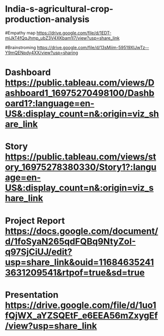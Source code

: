 # India-s-agricultural-crop-production-analysis



#Empathy map  https://drive.google.com/file/d/1EDT-mjJkT4fQqJhmp_ubZ3V4XKbam1l7/view?usp=share_link



#Brainstroming https://drive.google.com/file/d/13sMiim-59519XIJwTz--Y9mQENpdy4XX/view?usp=sharing



# Dashboard https://public.tableau.com/views/Dashboard1_16975270498100/Dashboard1?:language=en-US&:display_count=n&:origin=viz_share_link



# Story https://public.tableau.com/views/story_16975278380330/Story1?:language=en-US&:display_count=n&:origin=viz_share_link




# Project Report https://docs.google.com/document/d/1foSyaN265qdFQBq9NtyZoI-q97SjCiUJ/edit?usp=share_link&ouid=116846352413631209541&rtpof=true&sd=true


# Presentation https://drive.google.com/file/d/1uo1fQjWX_aYZSQEtF_e6EEA56mZxygEf/view?usp=share_link
#
